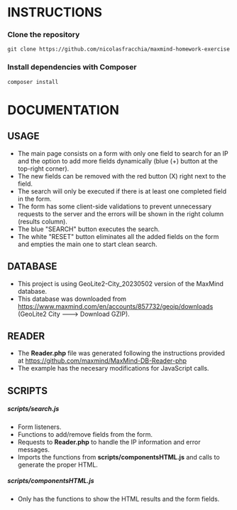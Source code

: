 # INSTRUCTIONS
### Clone the repository
```
git clone https://github.com/nicolasfracchia/maxmind-homework-exercise
```
### Install dependencies with Composer
```
composer install
```

# DOCUMENTATION
## USAGE
- The main page consists on a form with only one field to search for an IP and the option to add more fields dynamically (blue (+) button at the top-right corner).
- The new fields can be removed with the red button (X) right next to the field.
- The search will only be executed if there is at least one completed field in the form.
- The form has some client-side validations to prevent unnecessary requests to the server and the errors will be shown in the right column (results column).
- The blue "SEARCH" button executes the search.
- The white "RESET" button eliminates all the added fields on the form and empties the main one to start clean search.

## DATABASE
- This project is using GeoLite2-City_20230502 version of the MaxMind database.
- This database was downloaded from https://www.maxmind.com/en/accounts/857732/geoip/downloads (GeoLite2 City ---> Download GZIP).

## READER
- The **Reader.php** file was generated following the instructions provided at https://github.com/maxmind/MaxMind-DB-Reader-php
- The example has the necesary modifications for JavaScript calls.

## SCRIPTS
##### scripts/search.js
- Form listeners.
- Functions to add/remove fields from the form.
- Requests to **Reader.php** to handle the IP information and error messages.
- Imports the functions from **scripts/componentsHTML.js** and calls to generate the proper HTML.
##### scripts/componentsHTML.js
- Only has the functions to show the HTML results and the form fields.
